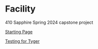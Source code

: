 # Facility
410 Sapphire Spring 2024 capstone project

[Starting Page](./index.html)

[Testing for Tyger](./tygertest.html)
